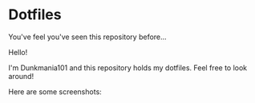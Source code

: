 # Dotfiles
You've feel you've seen this repository before...



Hello!

I'm Dunkmania101 and this repository holds my dotfiles.
Feel free to look around!

Here are some screenshots:

